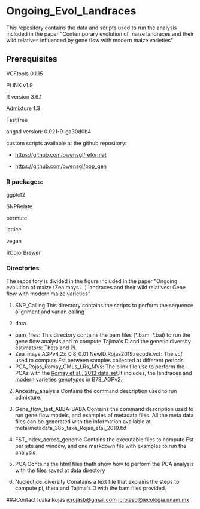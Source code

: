 # Ongoing_Evol_Landraces
This repository contains the data and scripts used to  run the analysis included in the paper "Contemporary evolution of maize landraces and their wild relatives influenced by gene flow with modern maize varieties"

## Prerequisites

VCFtools 0.1.15

PLINK v1.9

R version 3.6.1

Admixture 1.3

FastTree

angsd version: 0.921-9-ga30d0b4

custom scripts available at the github repository:

- https://github.com/owensgl/reformat

- https://github.com/owensgl/pop_gen


### R packages:
ggplot2

SNPRelate

permute

lattice

vegan

RColorBrewer

### Directories
The repository is divided in the figure included in the paper "Ongoing evolution of maize (Zea mays L.) landraces and their wild relatives: Gene flow with modern maize varieties"

1) SNP_Calling
This directory contains the scripts to perform the sequence alignment and varian calling

2) data
- bam_files: This directory contains the bam files (*.bam, *.bai) to run the gene flow analysis and to compute Tajima's D and the genetic diversity estimators: Theta and Pi.
- Zea_mays.AGPv4.2x_0.8_0.01.NewID.Rojas2019.recode.vcf: The vcf  used to compute Fst between samples collected at different periods
- PCA_Rojas_Romay_CMLs_LRs_MVs: The plink file use to perform the PCAs with the [Romay et al., 2013 data set](https://genomebiology.biomedcentral.com/articles/10.1186/gb-2013-14-6-r55).It includes, the landraces and modern varieties genotypes in B73_AGPv2.

2) Ancestry_analysis
Contains the command description used to run admixture.

3) Gene_flow_test_ABBA-BABA
Contains the command description used to run gene flow models, and examples of metadata files. All the meta data files can be generated with the information available at meta/metadata_385_taxa_Rojas_etal_2019.txt

4) FST_index_across_genome
Contains the executable files to compute Fst per site and window, and one markdown file with examples to run the analysis

5) PCA
Contains the html files thath show how to perform the PCA analysis with the files saved at data directory

6) Nucleotide_diversity
Conatains a text file that explains the steps to compute pi, theta and Tajima's D with the bam files provided.



###Contact
Idalia Rojas
icrojasb@gmail.com
icrojasb@iecologia.unam.mx

